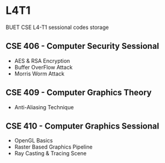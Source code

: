# L4T1
BUET CSE L4-T1 sessional codes storage

## CSE 406 - Computer Security Sessional
- AES & RSA Encryption
- Buffer OverFlow Attack
- Morris Worm Attack

## CSE 409 - Computer Graphics Theory
- Anti-Aliasing Technique

## CSE 410 - Computer Graphics Sessional
- OpenGL Basics
- Raster Based Graphics Pipeline
- Ray Casting & Tracing Scene
